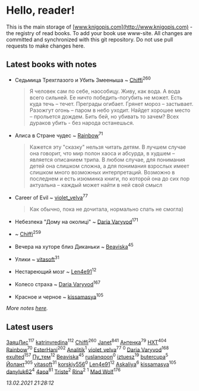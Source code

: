 # Hello, reader!
This is the main storage of [www.knigopis.com](http://www.knigopis.com) - the registry of read books.
To add your book use www-site. All changes are committed and synchronized with this git repository.
Do not use pull requests to make changes here.


## Latest books with notes
* Седьмица Трехглазого и Убить Змееныша ~ [Chiffi](users/105/105831994080785626680-google)<sup>260</sup>
    > Я человек сам по себе, наособицу. Живу, как вода. А вода всего сильней. Ее ничто победить-погубить не может. Есть куда течь – течет. Преграды огибает. Грянет мороз – застывает. Разожгут огонь – паром в небо уходит. Найдет хорошее место – прольется дождем.   Бить бей, но убивать то зачем? Всех дураков убить - без народа останешься.

* Алиса в Стране чудес ~ [Rainbow](users/109/109787328219839805802-google)<sup>71</sup>
    > Кажется эту "сказку" нельзя читать детям. В лучшем случае она говорит, что мир полон хаоса и абсурда, в худшем – является описанием трипа. В любом случае, для понимания детей она слишком сложна, а для понимания взрослых имеет слишком много возможных интерпретаций. Возможно в последнем и есть изюминка книги, по которой она до сих пор актуальна – каждый может найти в ней свой смысл

* Career of Evil ~ [violet_velva](users/116/116961712580551399099-google)<sup>77</sup>
    > Как обычно, пока не дочитала, нормально спать не смогла)

* Небезпека "Дому на околиці" ~ [Daria Varyvod](users/829/829893410524253-facebook)<sup>171</sup>

*  ~ [Chiffi](users/105/105831994080785626680-google)<sup>259</sup>

* Вечера на хуторе близ Диканьки ~ [Beaviska](users/102/10202544960024508-facebook)<sup>45</sup>

* Улики ~ [vitasoft](users/474/47446642-vkontakte)<sup>31</sup>

* Нестареющий мозг ~ [Len4e91](users/254/254448176-yandex)<sup>12</sup>

* Колесо страха ~ [Daria Varyvod](users/829/829893410524253-facebook)<sup>167</sup>

* Красное и черное ~ [kissamasya](users/684/68439978-vkontakte)<sup>105</sup>


_More notes [here](latest_books_with_notes.md)._


## Latest users
[ЗаяцЛис](users/112/112388384595246311466-google)<sup>117</sup> 
[katrinvredina](users/233/2336755-vkontakte)<sup>112</sup> 
[Chiffi](users/105/105831994080785626680-google)<sup>260</sup> 
[Janet](users/108/108113656204404967440-google)<sup>841</sup> 
[Антенка](users/118/118158645037334943900-google)<sup>79</sup> 
[HXT](users/100/100002563462782-facebook)<sup>404</sup> 
[Rainbow](users/109/109787328219839805802-google)<sup>70</sup> 
[EsterHani](users/305/30558181-vkontakte)<sup>202</sup> 
[Analitik](users/113/113800812165461458876-google)<sup>1</sup> 
[violet_velva](users/116/116961712580551399099-google)<sup>77</sup> 
[](users/114/114865563932927404098-google)<sup>0</sup> 
[Daria Varyvod](users/829/829893410524253-facebook)<sup>168</sup> 
[exulted](users/100/100599204551896265722-google)<sup>157</sup> 
[Пу_тем](users/344/3448154788585127-facebook)<sup>12</sup> 
[Beaviska](users/102/10202544960024508-facebook)<sup>45</sup> 
[ruslanqoon](users/104/104889302-vkontakte)<sup>0</sup> 
[iztuesz](users/100/100877468102766148730-google)<sup>19</sup> 
[butercupa](users/193/193697993-vkontakte)<sup>5</sup> 
[Йолант](users/104/104690883692185089260-google)<sup>305</sup> 
[vitasoft](users/474/47446642-vkontakte)<sup>31</sup> 
[korskiy556](users/500/500590279-yandex)<sup>0</sup> 
[Len4e91](users/254/254448176-yandex)<sup>12</sup> 
[Askaliya](users/326/326783541-vkontakte)<sup>6</sup> 
[kissamasya](users/684/68439978-vkontakte)<sup>105</sup> 
[danyluk62](users/374/374149854-vkontakte)<sup>4</sup> 
[4apa](users/117/117392596378069249667-google)<sup>81</sup> 
[Triste](users/517/5175580462988229760-mailru)<sup>2</sup> 
[Rina](users/102/102857111133378678801-google)<sup>2</sup> 
[](users/105/105446248129851948313-google)<sup>1</sup> 
[Mad Wolf](users/947/94738840-vkontakte)<sup>176</sup> 


_13.02.2021 21:28:12_
